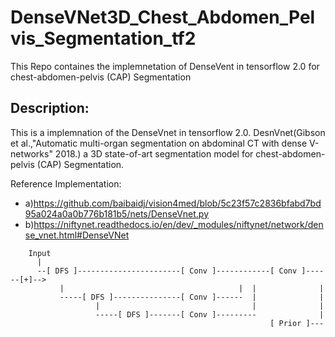 # DenseVNet3D_Chest_Abdomen_Pelvis_Segmentation_tf2
This Repo containes the implemnetation of DenseVent in tensorflow 2.0 for chest-abdomen-pelvis (CAP) Segmentation

## Description:
This is a implemnation of the DenseVnet in tensorflow 2.0. DesnVnet(Gibson et al.,"Automatic multi-organ segmentation on abdominal CT with dense V-networks" 2018.) a 3D state-of-art segmentation model for chest-abdomen-pelvis (CAP) Segmentation. 

Reference Implementation:     
* a)https://github.com/baibaidj/vision4med/blob/5c23f57c2836bfabd7bd95a024a0a0b776b181b5/nets/DenseVnet.py
* b)https://niftynet.readthedocs.io/en/dev/_modules/niftynet/network/dense_vnet.html#DenseVNet
```
    Input
      |
      --[ DFS ]-----------------------[ Conv ]------------[ Conv ]------[+]-->
           |                                       |  |              |
           -----[ DFS ]---------------[ Conv ]------  |              |
                   |                                  |              |
                   -----[ DFS ]-------[ Conv ]---------              |
                                                          [ Prior ]---
```
